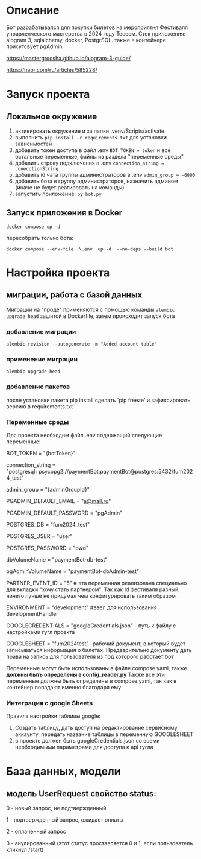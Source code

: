 # Описание
Бот разрабатывался для покупки билетов на мероприятия Фестиваля управленческого мастерства в 2024 году Тесеем. Стек приложения: aiogram 3, sqlalchemy, docker, PostgrSQL. также в контейнере присутсвует pgAdmin.

https://mastergroosha.github.io/aiogram-3-guide/

https://habr.com/ru/articles/585228/

# Запуск проекта
## Локальное окружение
1. активировать окружение и за папки .venv/Scripts/activate
2. выполнить  `pip install -r requirements.txt` для установки зависимостей
3. добавить токен доступа в файл .env  `BOT_TOKEN = token` и все остальные переменные, файлы из раздела "переменные среды"
4. добавить строку подключения в .env `connection_string = conecctionString`
4. добавить id чата группы администраторов в .env `admin_group = -6000`
5. добавить бота в группу администраторов, назначить админом (иначе не будет реагировать на команды)
5. запустить приложение: `py bot.py`

## Запуск приложения в Docker
`docker compose up -d`

пересобрать только бота:

`docker compose --env-file .\.env  up -d  --no-deps --build bot`

# Настройка проекта

## миграции, работа с базой данных
Миграции на "проде" применяются с помощью команды `alembic upgrade head` зашитой в Dockerfile, затем происходит запуск бота

### добавление миграции
`alembic revision --autogenerate -m "Added account table"`
### применение миграции
`alembic upgrade head`

### добавление пакетов
после установки пакета pip install сделать 
`pip freeze' и зафиксировать версию в requirements.txt

### Переменные среды
Для проекта необходим файл .env содержащий следующие переменные:

BOT_TOKEN = "{botToken}"

connection_string = "postgresql+psycopg2://paymentBot:paymentBot@postgres:5432/fum2024_test"

admin_group = "{adminGroupId}"

PGADMIN_DEFAULT_EMAIL = "a@mail.ru"

PGADMIN_DEFAULT_PASSWORD = "pgAdmin"

POSTGRES_DB = "fum2024_test"

POSTGRES_USER = "user"

POSTGRES_PASSWORD = "pwd"

dbVolumeName = "paymentBot-db-test"

pgAdminVolumeName = "paymentBot-dbAdmin-test"

PARTNER_EVENT_ID = "5" # эта переменная реализована специально для вкладки "хочу стать партнером". Так как Id фестиваля разный, ничего лучше не придумал чем конфигурировать таким образом

ENVIRONMENT = "development" #ввел для использования developmentHandler

GOOGLECREDENTIALS = "googleCredentials.json" - путь к файлу с настройками гугл проекта

GOOGLESHEET = "fum2024test" -рабочий документ, в который будет записываться информация о билетах. Предварительно документу дать права на запись для пользователя из под которого работает бот

Переменные могут быть использованы в файле compose.yaml, также **должны быть определены в config_reader.py**
Также все эти переменные должны быть определены в compose.yaml, так как в контейнер попадают именно благодаря ему

### Интеграция с google Sheets
Правила настройки таблицы google:
1. Создать таблицу, дать доступ на редактирование сервисному аккаунту, передать название таблицы в переменную GOOGLESHEET
2. в проекте должен быть  googleCredentials.json со всеми необходимыми параметрами для доступа к api гугла

# База данных, модели
## модель UserRequest свойство status:
 0 - новый запрос, не подтвержденный

 1 - подтвержденный запрос, ожидает оплаты

 2 - оплаченный запрос

 3 - анулированный (этот статус проставляется 0 и 1, если пользователь кликнул /start)
